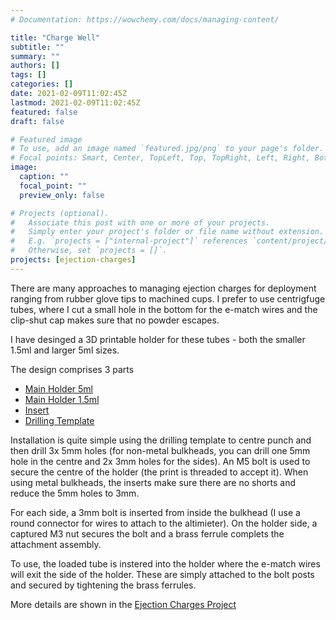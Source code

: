 ```yaml
---
# Documentation: https://wowchemy.com/docs/managing-content/

title: "Charge Well"
subtitle: ""
summary: ""
authors: []
tags: []
categories: []
date: 2021-02-09T11:02:45Z
lastmod: 2021-02-09T11:02:45Z
featured: false
draft: false

# Featured image
# To use, add an image named `featured.jpg/png` to your page's folder.
# Focal points: Smart, Center, TopLeft, Top, TopRight, Left, Right, BottomLeft, Bottom, BottomRight.
image:
  caption: ""
  focal_point: ""
  preview_only: false

# Projects (optional).
#   Associate this post with one or more of your projects.
#   Simply enter your project's folder or file name without extension.
#   E.g. `projects = ["internal-project"]` references `content/project/deep-learning/index.md`.
#   Otherwise, set `projects = []`.
projects: [ejection-charges]
---
```


There are many approaches to managing ejection charges for deployment ranging from rubber glove tips to machined cups. I prefer to use centrigfuge tubes, where I cut a small hole in the bottom for the e-match wires and the clip-shut cap makes sure that no powder escapes.

I have desinged a 3D printable holder for these tubes - both the smaller 1.5ml and larger 5ml sizes.

The design comprises 3 parts

* [Main Holder 5ml](/media/stl/chargewell/charge_well.stl)
* [Main Holder 1.5ml](/media/stl/chargewell/charge_well_1_5.stl)
* [Insert](/media/stl/chargewell/insert.stl)
* [Drilling Template](/media/stl/chargewell/drill_template.stl)

Installation is quite simple using the drilling template to centre punch and then drill 3x 5mm holes (for non-metal bulkheads, you can drill one 5mm hole in the centre and 2x 3mm holes for the sides). An M5 bolt is used to secure the centre of the holder (the print is threaded to accept it). When using metal bulkheads, the inserts make sure there are no shorts and reduce the 5mm holes to 3mm.

For each side, a 3mm bolt is inserted from inside the bulkhead (I use a round connector for wires to attach to the altimieter). On the holder side, a captured M3 nut secures the bolt and a brass ferrule complets the attachment assembly.

To use, the loaded tube is instered into the holder where the e-match wires will exit the side of the holder. These are simply attached to the bolt posts and secured by tightening the brass ferrules.

More details are shown in the [Ejection Charges Project](/project/ejection-charges)

